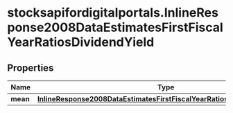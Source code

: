 # stocksapifordigitalportals.InlineResponse2008DataEstimatesFirstFiscalYearRatiosDividendYield

## Properties

Name | Type | Description | Notes
------------ | ------------- | ------------- | -------------
**mean** | [**InlineResponse2008DataEstimatesFirstFiscalYearRatiosDividendYieldMean**](InlineResponse2008DataEstimatesFirstFiscalYearRatiosDividendYieldMean.md) |  | [optional] 


